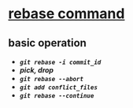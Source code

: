 # [rebase command]()
## basic operation<br>
* ***`git rebase -i commit_id`***<br>
* ***pick, drop***<br>
* ***`git rebase --abort`***<br>
* ***`git add conflict_files`***<br>
* ***`git rebase --continue`***<br>
